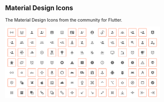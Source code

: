 ## Material Design Icons

The Material Design Icons from the community for Flutter.

<img src="images/material_design_icons_flutter1.png" width="800px">